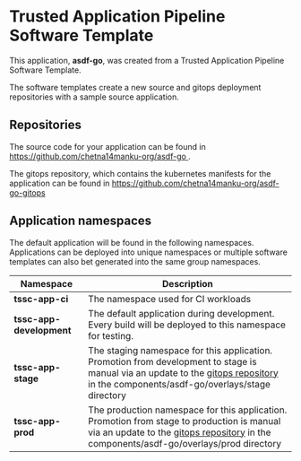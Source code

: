 # Trusted Application Pipeline Software Template

This application, **asdf-go**, was created from a Trusted Application Pipeline Software Template.

The software templates create a new source and gitops deployment repositories with a sample source application. 

## Repositories

The source code for your application can be found in [https://github.com/chetna14manku-org/asdf-go ](https://github.com/chetna14manku-org/asdf-go ).
 
The gitops repository, which contains the kubernetes manifests for the application can be found in 
[https://github.com/chetna14manku-org/asdf-go-gitops ](https://github.com/chetna14manku-org/asdf-go-gitops ) 

## Application namespaces 

The default application will be found in the following namespaces. Applications can be deployed into unique namespaces or multiple software templates can also bet generated into the same group namespaces.  

|  Namespace   |  Description   |  
| -------- | -------- |
| **tssc-app-ci** | The namespace used for CI workloads |
| **tssc-app-development** | The default application during development. Every build will be deployed to this namespace for testing. |
| **tssc-app-stage** | The staging namespace for this application. Promotion from development to stage is manual via an update to the [gitops repository](https://github.com/chetna14manku-org/asdf-go-gitops ) in the components/asdf-go/overlays/stage directory |
| **tssc-app-prod** | The production namespace for this application. Promotion from stage to production is manual via an update to the [gitops repository](https://github.com/chetna14manku-org/asdf-go-gitops ) in the components/asdf-go/overlays/prod directory |